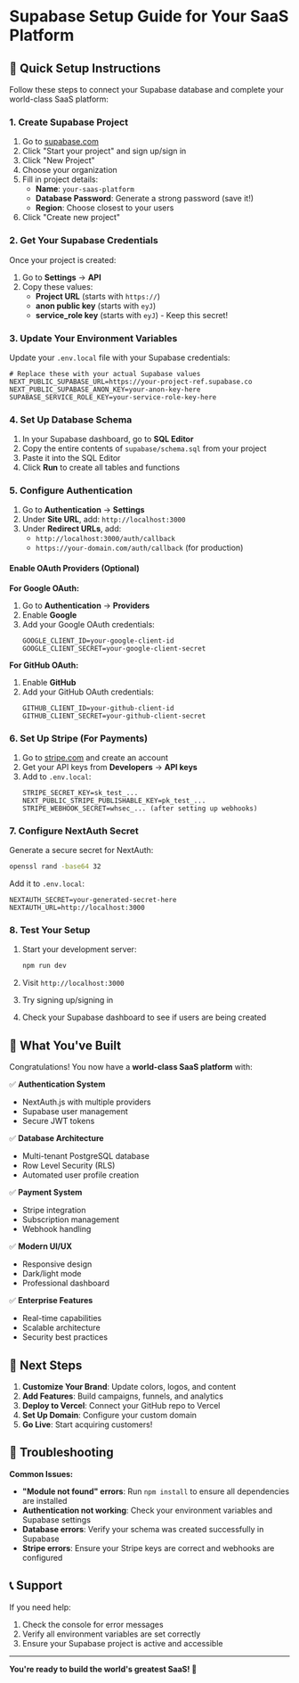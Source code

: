 # Supabase Setup Guide for Your SaaS Platform

## 🚀 Quick Setup Instructions

Follow these steps to connect your Supabase database and complete your world-class SaaS platform:

### 1. Create Supabase Project

1. Go to [supabase.com](https://supabase.com)
2. Click "Start your project" and sign up/sign in
3. Click "New Project"
4. Choose your organization
5. Fill in project details:
   - **Name**: `your-saas-platform`
   - **Database Password**: Generate a strong password (save it!)
   - **Region**: Choose closest to your users
6. Click "Create new project"

### 2. Get Your Supabase Credentials

Once your project is created:

1. Go to **Settings** → **API**
2. Copy these values:
   - **Project URL** (starts with `https://`)
   - **anon public key** (starts with `eyJ`)
   - **service_role key** (starts with `eyJ`) - Keep this secret!

### 3. Update Your Environment Variables

Update your `.env.local` file with your Supabase credentials:

```env
# Replace these with your actual Supabase values
NEXT_PUBLIC_SUPABASE_URL=https://your-project-ref.supabase.co
NEXT_PUBLIC_SUPABASE_ANON_KEY=your-anon-key-here
SUPABASE_SERVICE_ROLE_KEY=your-service-role-key-here
```

### 4. Set Up Database Schema

1. In your Supabase dashboard, go to **SQL Editor**
2. Copy the entire contents of `supabase/schema.sql` from your project
3. Paste it into the SQL Editor
4. Click **Run** to create all tables and functions

### 5. Configure Authentication

1. Go to **Authentication** → **Settings**
2. Under **Site URL**, add: `http://localhost:3000`
3. Under **Redirect URLs**, add:
   - `http://localhost:3000/auth/callback`
   - `https://your-domain.com/auth/callback` (for production)

#### Enable OAuth Providers (Optional)

**For Google OAuth:**
1. Go to **Authentication** → **Providers**
2. Enable **Google**
3. Add your Google OAuth credentials:
   ```env
   GOOGLE_CLIENT_ID=your-google-client-id
   GOOGLE_CLIENT_SECRET=your-google-client-secret
   ```

**For GitHub OAuth:**
1. Enable **GitHub**
2. Add your GitHub OAuth credentials:
   ```env
   GITHUB_CLIENT_ID=your-github-client-id
   GITHUB_CLIENT_SECRET=your-github-client-secret
   ```

### 6. Set Up Stripe (For Payments)

1. Go to [stripe.com](https://stripe.com) and create an account
2. Get your API keys from **Developers** → **API keys**
3. Add to `.env.local`:
   ```env
   STRIPE_SECRET_KEY=sk_test_...
   NEXT_PUBLIC_STRIPE_PUBLISHABLE_KEY=pk_test_...
   STRIPE_WEBHOOK_SECRET=whsec_... (after setting up webhooks)
   ```

### 7. Configure NextAuth Secret

Generate a secure secret for NextAuth:

```bash
openssl rand -base64 32
```

Add it to `.env.local`:
```env
NEXTAUTH_SECRET=your-generated-secret-here
NEXTAUTH_URL=http://localhost:3000
```

### 8. Test Your Setup

1. Start your development server:
   ```bash
   npm run dev
   ```

2. Visit `http://localhost:3000`
3. Try signing up/signing in
4. Check your Supabase dashboard to see if users are being created

## 🎯 What You've Built

Congratulations! You now have a **world-class SaaS platform** with:

✅ **Authentication System**
- NextAuth.js with multiple providers
- Supabase user management
- Secure JWT tokens

✅ **Database Architecture**
- Multi-tenant PostgreSQL database
- Row Level Security (RLS)
- Automated user profile creation

✅ **Payment System**
- Stripe integration
- Subscription management
- Webhook handling

✅ **Modern UI/UX**
- Responsive design
- Dark/light mode
- Professional dashboard

✅ **Enterprise Features**
- Real-time capabilities
- Scalable architecture
- Security best practices

## 🚀 Next Steps

1. **Customize Your Brand**: Update colors, logos, and content
2. **Add Features**: Build campaigns, funnels, and analytics
3. **Deploy to Vercel**: Connect your GitHub repo to Vercel
4. **Set Up Domain**: Configure your custom domain
5. **Go Live**: Start acquiring customers!

## 🔧 Troubleshooting

**Common Issues:**

- **"Module not found" errors**: Run `npm install` to ensure all dependencies are installed
- **Authentication not working**: Check your environment variables and Supabase settings
- **Database errors**: Verify your schema was created successfully in Supabase
- **Stripe errors**: Ensure your Stripe keys are correct and webhooks are configured

## 📞 Support

If you need help:
1. Check the console for error messages
2. Verify all environment variables are set correctly
3. Ensure your Supabase project is active and accessible

---

**You're ready to build the world's greatest SaaS! 🌟**